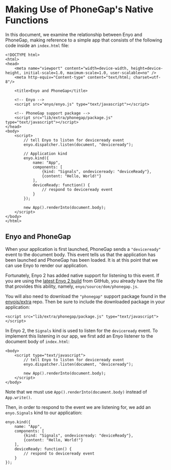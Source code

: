 # Making Use of PhoneGap's Native Functions

In this document, we examine the relationship between Enyo and PhoneGap, making reference to a simple app that consists of the following code inside an `index.html` file:

    <!DOCTYPE html>
    <html>
    <head>
        <meta name="viewport" content="width=device-width, height=device-height, initial-scale=1.0, maximum-scale=1.0, user-scalable=no" />
        <meta http-equiv="Content-type" content="text/html; charset=utf-8"/>

        <title>Enyo and PhoneGap</title>

        <!-- Enyo -->
        <script src="enyo/enyo.js" type="text/javascript"></script>

        <!-- PhoneGap support package -->
        <script src="lib/extra/phonegap/package.js" type="text/javascript"></script>
    </head>
    <body>
        <script>
            // tell Enyo to listen for deviceready event
            enyo.dispatcher.listen(document, "deviceready");

            // Application kind
            enyo.kind({
                name: "App",
                components: [
                    {kind: "Signals", ondeviceready: "deviceReady"},
                    {content: "Hello, World!"}
                ],
                deviceReady: function() {
                    // respond to deviceready event
                }
            });

            new App().renderInto(document.body);
        </script>
    </body>
    </html>

## Enyo and PhoneGap

When your application is first launched, PhoneGap sends a `"deviceready"` event to the document body. This event tells us that the application has been launched and PhoneGap has been loaded. It is at this point that we can use Enyo to render our application.

Fortunately, Enyo 2 has added native support for listening to this event.  If you are using the [latest Enyo 2 build](https://github.com/enyojs/enyo) from GitHub, you already have the file that provides this ability, namely, `enyo/source/dom/phonegap.js`.

You will also need to download the `"phonegap"` support package found in the [enyojs/extra](https://github.com/enyojs/extra) repo.  Then be sure to include the downloaded package in your application:

    <script src="lib/extra/phonegap/package.js" type="text/javascript"></script>

In Enyo 2, the `Signals` kind is used to listen for the `deviceready` event.  To implement this listening in our app, we first add an Enyo listener to the document body of `index.html`:

    <body>
        <script type="text/javascript">
            // tell Enyo to listen for deviceready event
            enyo.dispatcher.listen(document, "deviceready");

            new App().renderInto(document.body);
        </script>
    </body>

Note that we must use `App().renderInto(document.body)` instead of `App.write()`.

Then, in order to respond to the event we are listening for, we add an `enyo.Signals` kind to our application:

    enyo.kind({
        name: "App",
        components: [
            {kind: "Signals", ondeviceready: "deviceReady"},
            {content: "Hello, World!"}
        ],
        deviceReady: function() {
            // respond to deviceready event
		}
    });